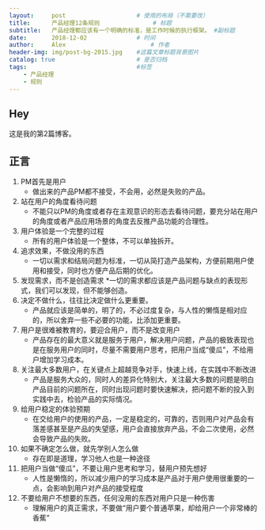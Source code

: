 ```yaml
---
layout:     post   				    # 使用的布局（不需要改）
title:      产品经理12条规则				# 标题 
subtitle:   产品经理都应该有一个明确的标准，是工作时候的执行框架。 #副标题
date:       2018-12-02 				# 时间
author:     Alex 						# 作者
header-img: img/post-bg-2015.jpg 	#这篇文章标题背景图片
catalog: true 						# 是否归档
tags:								#标签
    - 产品经理
    - 规则
---
```


## Hey
这是我的第2篇博客。
## 正言
1. PM首先是用户
    * 做出来的产品PM都不接受，不会用，必然是失败的产品。
2. 站在用户的角度看待问题
    * 不能只以PM的角度或者存在主观意识的形态去看待问题，要充分站在用户的角度或者产品应用场景的角度去反推产品功能的合理性。
3. 用户体验是一个完整的过程
    * 所有的用户体验是一个整体，不可以单独拆开。
4. 追求效果，不做没用的东西
    * 一切以需求和结局问题为标准，一切从简打造产品架构，方便前期用户使用和接受，同时也方便产品后期的优化。
5. 发现需求，而不是创造需求
    *一切的需求都应该是产品问题与缺点的表现形式，我们可以发现，但不能够创造。
6. 决定不做什么，往往比决定做什么更重要。
    * 产品就应该是简单的，明了的，不必过度复杂，与人性的懒惰是相对应的，所以舍弃一些不必要的功能，比添加更重要。
7. 用户是很难被教育的，要迎合用户，而不是改变用户
    * 产品存在的最大意义就是服务于用户，解决用户问题，产品的极致表现也是在服务用户的同时，尽量不需要用户思考，把用户当成“傻瓜”，不给用户增加学习成本。
8. 关注最大多数用户，在关键点上超越竞争对手，快速上线，在实践中不断改进
    * 产品是服务大众的，同时人的差异化特别大，关注最大多数的问题是明白产品目前的问题所在，同时出现问题时要快速解决，把问题不断的投入到实践中去，检验产品的实际情况。
9. 给用户稳定的体验预期
    * 在交给用户的使用的产品，一定是稳定的，可靠的，否则用户对产品会有落差感甚至是产品的失望感，用户会直接放弃产品，不会二次使用，必然会导致产品的失败。
10. 如果不确定怎么做，就先学别人怎么做
    * 存在即是道理，学习他人也是一种途径
11. 把用户当做“傻瓜”，不要让用户思考和学习，替用户预先想好
    * 人性是懒惰的，所以减少用户的学习成本是产品对于用户使用很重要的一点，会影响到用户对产品的接受程度
12. 不要给用户不想要的东西，任何没用的东西对用户只是一种伤害
    * 理解用户的真正需求，不要做“用户要个普通苹果，却给用户一个非常棒的香蕉”

   
